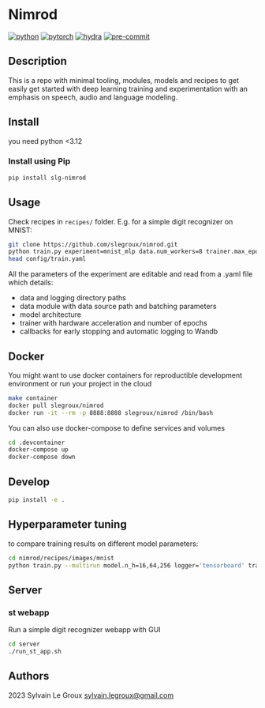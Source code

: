 # Nimrod


<!-- WARNING: THIS FILE WAS AUTOGENERATED! DO NOT EDIT! -->

[![python](https://img.shields.io/badge/-Python_3.7_%7C_3.8_%7C_3.9_%7C_3.10-blue?logo=python&logoColor=white)](https://github.com/pre-commit/pre-commit)
[![pytorch](https://img.shields.io/badge/PyTorch_1.10+-ee4c2c?logo=pytorch&logoColor=white)](https://pytorch.org/get-started/locally/)
[![hydra](https://img.shields.io/badge/Config-Hydra_1.3-89b8cd)](https://hydra.cc/)
[![pre-commit](https://img.shields.io/badge/Pre--commit-enabled-brightgreen?logo=pre-commit&logoColor=white.png)](https://github.com/pre-commit/pre-commit)

## Description

This is a repo with minimal tooling, modules, models and recipes to get
easily get started with deep learning training and experimentation with
an emphasis on speech, audio and language modeling.

## Install

you need python \<3.12

### Install using Pip

``` sh
pip install slg-nimrod
```

## Usage

Check recipes in `recipes/` folder. E.g. for a simple digit recognizer
on MNIST:

``` bash
git clone https://github.com/slegroux/nimrod.git
python train.py experiment=mnist_mlp data.num_workers=8 trainer.max_epochs=20 
head config/train.yaml
```

All the parameters of the experiment are editable and read from a .yaml
file which details:

- data and logging directory paths
- data module with data source path and batching parameters
- model architecture
- trainer with hardware acceleration and number of epochs
- callbacks for early stopping and automatic logging to Wandb

## Docker

You might want to use docker containers for reproductible development
environment or run your project in the cloud

``` bash
make container
docker pull slegroux/nimrod
docker run -it --rm -p 8888:8888 slegroux/nimrod /bin/bash
```

You can also use docker-compose to define services and volumes

``` bash
cd .devcontainer
docker-compose up
docker-compose down
```

## Develop

``` bash
pip install -e .
```

## Hyperparameter tuning

to compare training results on different model parameters:

``` bash
cd nimrod/recipes/images/mnist
python train.py --multirun model.n_h=16,64,256 logger='tensorboard' trainer.max_epochs=5
```

## Server

### st webapp

Run a simple digit recognizer webapp with GUI

``` bash
cd server
./run_st_app.sh
```

## Authors

2023 Sylvain Le Groux <sylvain.legroux@gmail.com>
